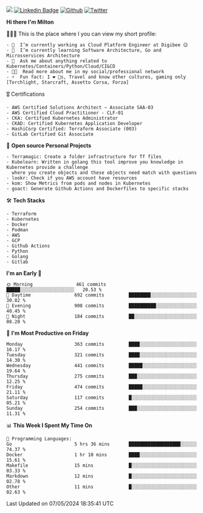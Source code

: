 ![](https://komarev.com/ghpvc/?username=miltlima&color=blueviolet) [![Linkedin Badge](https://img.shields.io/badge/-LinkedIn-blue?style=flat-square&logo=Linkedin&logoColor=white&link=https://www.linkedin.com/in/miltonlimaj/)](https://www.linkedin.com/in/miltonlimaj/) [![Github](https://img.shields.io/github/followers/miltlima?style=social)](https://github.com/miltlima?tab=followers) [![Twitter](https://img.shields.io/twitter/follow/milt_lima?style=social)](https://twitter.com/milt_lima)
 


     
**Hi there I'm Milton**

👨🏽‍💻 This is the place where I you can view my short profile:
```text
- 🔭  I’m currently working as Cloud Platform Engineer at Digibee 😉
- 🌱  I’m currently learning Software Architecture, Go and Microsservices Architecture
- 💬  Ask me about anything related to Kubernetes/Containers/Python/Cloud/CI&CD
- 👨‍💻  Read more about me in my social/professional network
- ⚡  Fun fact: I ❤️ 🐶s, Travel and know other cultures, gaming only [Torchlight, Starcraft, Assetto Corsa, Forza]
```
🎖 Certifications
```text
- AWS Certified Solutions Architect – Associate SAA-03
- AWS Certified Cloud Practitioner - CLF-01
- CKA: Certified Kubernetes Administrator
- CKAD: Certified Kubernetes Application Developer
- HashiCorp Certified: Terraform Associate (003)
- GitLab Certified Git Associate
```
📐 **Open source Personal Projects**

```text
- Terramagic: Create a folder infrastructure for Tf files
- Kubelearn: Written in golang this tool improve you knowledge in Kubernetes provide a challenge
  where you create objects and these objects need match with questions
- lookr: Check if you AWS account have resources
- kom: Show Metrics from pods and nodes in Kubernetes
- goact: Generate Github Actions and Dockerfiles to specific stacks
```
🛠 **Tech Stacks**

```text
- Terraform
- Kubernetes
- Docker
- Podman
- AWS
- GCP
- Github Actions
- Python
- Golang
- Gitlab
```         

<!--START_SECTION:waka-->
**I'm an Early 🐤** 

```text
🌞 Morning                461 commits         █████░░░░░░░░░░░░░░░░░░░░   20.53 % 
🌆 Daytime                692 commits         ████████░░░░░░░░░░░░░░░░░   30.82 % 
🌃 Evening                908 commits         ██████████░░░░░░░░░░░░░░░   40.45 % 
🌙 Night                  184 commits         ██░░░░░░░░░░░░░░░░░░░░░░░   08.20 % 
```
📅 **I'm Most Productive on Friday** 

```text
Monday                   363 commits         ████░░░░░░░░░░░░░░░░░░░░░   16.17 % 
Tuesday                  321 commits         ████░░░░░░░░░░░░░░░░░░░░░   14.30 % 
Wednesday                441 commits         █████░░░░░░░░░░░░░░░░░░░░   19.64 % 
Thursday                 275 commits         ███░░░░░░░░░░░░░░░░░░░░░░   12.25 % 
Friday                   474 commits         █████░░░░░░░░░░░░░░░░░░░░   21.11 % 
Saturday                 117 commits         █░░░░░░░░░░░░░░░░░░░░░░░░   05.21 % 
Sunday                   254 commits         ███░░░░░░░░░░░░░░░░░░░░░░   11.31 % 
```


📊 **This Week I Spent My Time On** 

```text
💬 Programming Languages: 
Go                       5 hrs 36 mins       ███████████████████░░░░░░   74.37 % 
Docker                   1 hr 10 mins        ████░░░░░░░░░░░░░░░░░░░░░   15.61 % 
Makefile                 15 mins             █░░░░░░░░░░░░░░░░░░░░░░░░   03.33 % 
Markdown                 12 mins             █░░░░░░░░░░░░░░░░░░░░░░░░   02.78 % 
Other                    11 mins             █░░░░░░░░░░░░░░░░░░░░░░░░   02.63 % 
```


 Last Updated on 07/05/2024 18:35:41 UTC
<!--END_SECTION:waka-->
